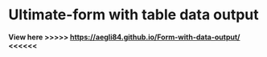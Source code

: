 # Ultimate-form with table data output
**View here >>>>> https://aegli84.github.io/Form-with-data-output/ <<<<<<**
